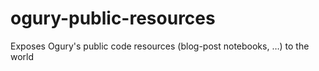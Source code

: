 # ogury-public-resources
Exposes Ogury's public code resources (blog-post notebooks, …) to the world
